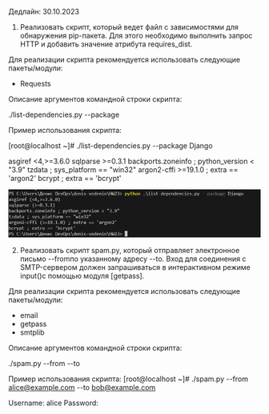 Дедлайн: 30.10.2023

1. Реализовать скрипт, который ведет файл с зависимостями для обнаружения pip-пакета. Для этого необходимо выполнить запрос HTTP и добавить значение атрибута requires_dist.

Для реализации скрипта рекомендуется использовать следующие пакеты/модули:

- Requests

Описание аргументов командной строки скрипта:

./list-dependencies.py --package <PACKAGE>

Пример использования скрипта:

[root@localhost ~]# ./list-dependencies.py --package Django

asgiref <4,>=3.6.0
sqlparse >=0.3.1
backports.zoneinfo ; python_version < "3.9"
tzdata ; sys_platform == "win32"
argon2-cffi >=19.1.0 ; extra == 'argon2'
bcrypt ; extra == 'bcrypt'

![](/HW23/package.PNG)

2. Реализовать скрипт spam.py, который отправляет электронное письмо --fromпо указанному адресу --to. Вход для соединения с SMTP-сервером должен запрашиваться в интерактивном режиме input()с помощью модуля [getpass].

Для реализации скрипта рекомендуется использовать следующие пакеты/модули:

- email
- getpass
- smtplib

Описание аргументов командной строки скрипта:

./spam.py --from <FROM> --to <TO>

Пример использования скрипта:
[root@localhost ~]# ./spam.py --from alice@example.com --to bob@example.com

Username:
alice
Password:
